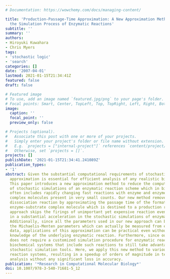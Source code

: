 ```yaml
---
# Documentation: https://wowchemy.com/docs/managing-content/

title: 'Production-Passage-Time Approximation: A New Approximation Method to Accelerate
  the Simulation Process of Enzymatic Reactions'
subtitle: ''
summary: ''
authors:
- Hiroyuki Kuwahara
- Chris Myers
tags:
- 'stochastic logic'
- 'search'
categories: []
date: '2007-04-01'
lastmod: 2021-01-15T21:34:41Z
featured: false
draft: false

# Featured image
# To use, add an image named `featured.jpg/png` to your page's folder.
# Focal points: Smart, Center, TopLeft, Top, TopRight, Left, Right, BottomLeft, Bottom, BottomRight.
image:
  caption: ''
  focal_point: ''
  preview_only: false

# Projects (optional).
#   Associate this post with one or more of your projects.
#   Simply enter your project's folder or file name without extension.
#   E.g. `projects = ["internal-project"]` references `content/project/deep-learning/index.md`.
#   Otherwise, set `projects = []`.
projects: []
publishDate: '2021-01-15T21:34:41.241089Z'
publication_types:
- '1'
abstract: Given the substantial computational requirements of stochastic simulation,
  approximation is essential for efficient analysis of any realistic biochemical system.
  This paper introduces a new approximation method to reduce the computational cost
  of stochastic simulations of an enzymatic reaction scheme which in biochemical systems
  often includes rapidly changing fast reactions with enzyme and enzyme-substrate
  complex molecules present in very small counts. Our new method removes the substrate
  dissociation reaction by approximating the passage time of the formation of each
  enzyme-substrate complex molecule which is destined to a production reaction. This
  approach skips the firings of unimportant yet expensive reaction events, resulting
  in a substantial acceleration in the stochastic simulations of enzymatic reactions.
  Additionally, since all the parameters used in our new approach can be derived by
  the Michaelis-Menten parameters which can actually be measured from experimental
  data, applications of this approximation can be practical even without having full
  knowledge of the underlying enzymatic reaction. Furthermore, since our approach
  does not require a customized simulation procedure for enzymatic reactions, it allows
  biochemical systems that include such reactions to still take advantage of standard
  stochastic simulation tools. Here, we apply this new method to various enzymatic
  reaction systems, resulting in a speedup of orders of magnitude in temporal behavior
  analysis without any significant loss in accuracy.
publication: '*Research in Computational Molecular Biology*'
doi: 10.1007/978-3-540-71681-5_12
---
```

